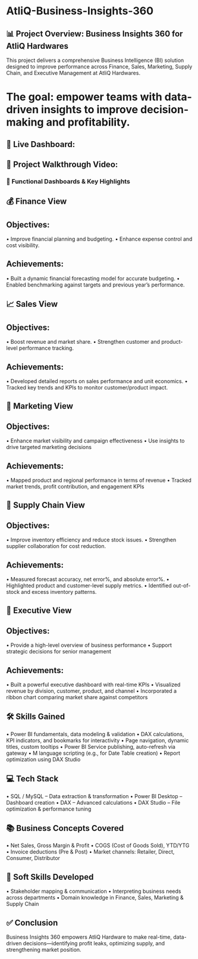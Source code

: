 # AtliQ-Business-Insights-360

## 📊 Project Overview: Business Insights 360 for AtliQ Hardwares
This project delivers a comprehensive Business Intelligence (BI) solution designed to improve performance across Finance, Sales, Marketing, Supply Chain, and Executive Management at AtliQ Hardwares. 
# The goal: empower teams with data-driven insights to improve decision-making and profitability.

## 🔗 Live Dashboard: 

## 🎥 Project Walkthrough Video: 

### 💼 Functional Dashboards & Key Highlights
## 💰 Finance View
## Objectives: 
• Improve financial planning and budgeting.
• Enhance expense control and cost visibility.

## Achievements: 
• Built a dynamic financial forecasting model for accurate budgeting.
• Enabled benchmarking against targets and previous year’s performance.

## 📈 Sales View
## Objectives:
• Boost revenue and market share.
• Strengthen customer and product-level performance tracking.

## Achievements:
• Developed detailed reports on sales performance and unit economics.
• Tracked key trends and KPIs to monitor customer/product impact.

## 📢 Marketing View
## Objectives:
• Enhance market visibility and campaign effectiveness
• Use insights to drive targeted marketing decisions

## Achievements:
• Mapped product and regional performance in terms of revenue
• Tracked market trends, profit contribution, and engagement KPIs

## 🚚 Supply Chain View
## Objectives:
• Improve inventory efficiency and reduce stock issues.
• Strengthen supplier collaboration for cost reduction.

## Achievements:
• Measured forecast accuracy, net error%, and absolute error%.
• Highlighted product and customer-level supply metrics.
• Identified out-of-stock and excess inventory patterns.

## 👑 Executive View
## Objectives:
• Provide a high-level overview of business performance
• Support strategic decisions for senior management

## Achievements:
• Built a powerful executive dashboard with real-time KPIs
• Visualized revenue by division, customer, product, and channel
• Incorporated a ribbon chart comparing market share against competitors

## 🛠️ Skills Gained
• Power BI fundamentals, data modeling & validation
• DAX calculations, KPI indicators, and bookmarks for interactivity
• Page navigation, dynamic titles, custom tooltips
• Power BI Service publishing, auto-refresh via gateway
• M language scripting (e.g., for Date Table creation)
• Report optimization using DAX Studio

## 💻 Tech Stack
• SQL / MySQL – Data extraction & transformation
• Power BI Desktop – Dashboard creation
• DAX – Advanced calculations
• DAX Studio – File optimization & performance tuning

## 📚 Business Concepts Covered
• Net Sales, Gross Margin & Profit
• COGS (Cost of Goods Sold), YTD/YTG
• Invoice deductions (Pre & Post)
• Market channels: Retailer, Direct, Consumer, Distributor

## 🤝 Soft Skills Developed
• Stakeholder mapping & communication
• Interpreting business needs across departments
• Domain knowledge in Finance, Sales, Marketing & Supply Chain

## ✅ Conclusion
Business Insights 360 empowers AtliQ Hardware to make real-time, data-driven decisions—identifying profit leaks, optimizing supply, and strengthening market position.
